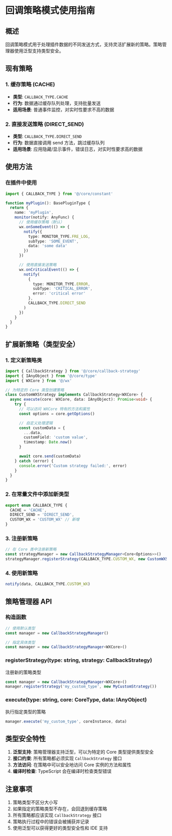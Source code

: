 # 回调策略模式使用指南

## 概述

回调策略模式用于处理插件数据的不同发送方式，支持灵活扩展新的策略。策略管理器使用泛型支持类型安全。

## 现有策略

### 1. 缓存策略 (CACHE)

- **类型**: `CALLBACK_TYPE.CACHE`
- **行为**: 数据通过缓存队列处理，支持批量发送
- **适用场景**: 普通事件监控，对实时性要求不高的数据

### 2. 直接发送策略 (DIRECT_SEND)

- **类型**: `CALLBACK_TYPE.DIRECT_SEND`
- **行为**: 数据直接调用 send 方法，跳过缓存队列
- **适用场景**: 应用隐藏/显示事件，错误日志，对实时性要求高的数据

## 使用方法

### 在插件中使用

```typescript
import { CALLBACK_TYPE } from '@/core/constant'

function myPlugin(): BasePluginType {
  return {
    name: 'myPlugin',
    monitor(notify: AnyFunc) {
      // 使用缓存策略（默认）
      wx.onSomeEvent(() => {
        notify({
          type: MONITOR_TYPE.FRE_LOG,
          subType: 'SOME_EVENT',
          data: 'some data'
        })
      })

      // 使用直接发送策略
      wx.onCriticalEvent(() => {
        notify(
          {
            type: MONITOR_TYPE.ERROR,
            subType: 'CRITICAL_ERROR',
            error: 'critical error'
          },
          CALLBACK_TYPE.DIRECT_SEND
        )
      })
    }
  }
}
```

## 扩展新策略（类型安全）

### 1. 定义新策略类

```typescript
import { CallbackStrategy } from '@/core/callback-strategy'
import { IAnyObject } from '@/core/type'
import { WXCore } from '@/wx'

// 为特定的 Core 类型创建策略
class CustomWXStrategy implements CallbackStrategy<WXCore> {
  async execute(core: WXCore, data: IAnyObject): Promise<void> {
    try {
      // 可以访问 WXCore 特有的方法和属性
      const options = core.getOptions()

      // 自定义处理逻辑
      const customData = {
        ...data,
        customField: 'custom value',
        timestamp: Date.now()
      }

      await core.send(customData)
    } catch (error) {
      console.error('Custom strategy failed:', error)
    }
  }
}
```

### 2. 在常量文件中添加新类型

```typescript
export enum CALLBACK_TYPE {
  CACHE = 'CACHE',
  DIRECT_SEND = 'DIRECT_SEND',
  CUSTOM_WX = 'CUSTOM_WX' // 新增
}
```

### 3. 注册新策略

```typescript
// 在 Core 类中注册新策略
const strategyManager = new CallbackStrategyManager<Core<Options>>()
strategyManager.registerStrategy(CALLBACK_TYPE.CUSTOM_WX, new CustomWXStrategy())
```

### 4. 使用新策略

```typescript
notify(data, CALLBACK_TYPE.CUSTOM_WX)
```

## 策略管理器 API

### 构造函数

```typescript
// 使用默认类型
const manager = new CallbackStrategyManager()

// 指定具体类型
const manager = new CallbackStrategyManager<WXCore>()
```

### registerStrategy(type: string, strategy: CallbackStrategy<CoreType>)

注册新的策略类型

```typescript
const manager = new CallbackStrategyManager<WXCore>()
manager.registerStrategy('my_custom_type', new MyCustomStrategy())
```

### execute(type: string, core: CoreType, data: IAnyObject)

执行指定类型的策略

```typescript
manager.execute('my_custom_type', coreInstance, data)
```

## 类型安全特性

1. **泛型支持**: 策略管理器支持泛型，可以为特定的 Core 类型提供类型安全
2. **接口约束**: 所有策略都必须实现 `CallbackStrategy` 接口
3. **方法访问**: 在策略中可以安全地访问 Core 实例的方法和属性
4. **编译时检查**: TypeScript 会在编译时检查类型错误

## 注意事项

1. 策略类型不区分大小写
2. 如果指定的策略类型不存在，会回退到缓存策略
3. 所有策略都应该实现 `CallbackStrategy` 接口
4. 策略执行过程中的错误会被捕获并记录
5. 使用泛型可以获得更好的类型安全性和 IDE 支持
